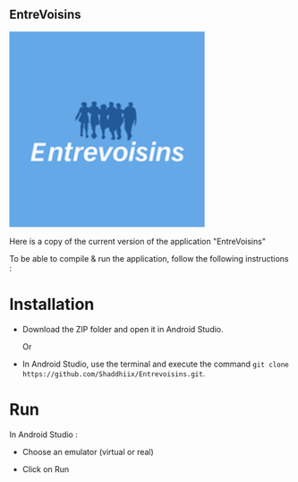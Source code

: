 ## EntreVoisins

<img src="imageApp.PNG"/>

Here is a copy of the current version of the application "EntreVoisins"

To be able to compile & run the application, follow the following instructions :
# Installation

- Download the ZIP folder and open it in Android Studio.
  
  Or
  
- In Android Studio, use the terminal and execute the command ``git clone https://github.com/Shaddhiix/Entrevoisins.git``.

# Run

In Android Studio :

- Choose an emulator (virtual or real)

- Click on Run
